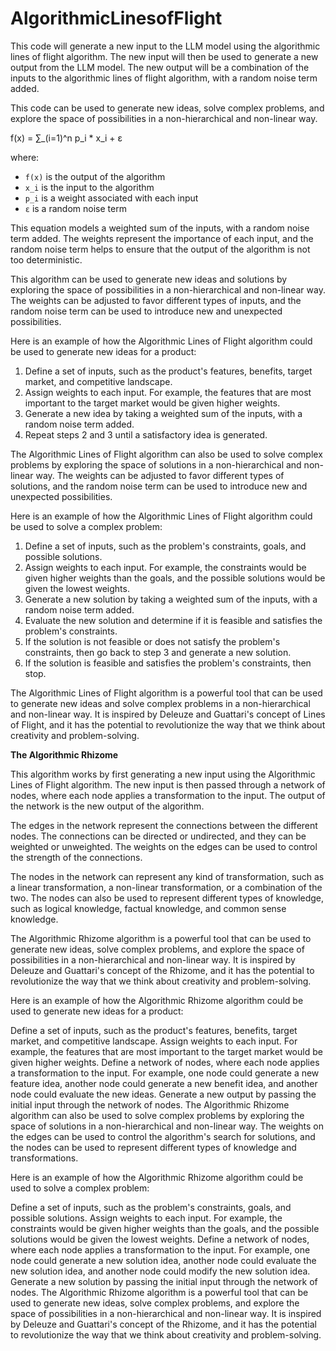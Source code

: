 # AlgorithmicLinesofFlight

This code will generate a new input to the LLM model using the algorithmic lines of flight algorithm. The new input will then be used to generate a new output from the LLM model. The new output will be a combination of the inputs to the algorithmic lines of flight algorithm, with a random noise term added.

This code can be used to generate new ideas, solve complex problems, and explore the space of possibilities in a non-hierarchical and non-linear way.


f(x) = ∑_(i=1)^n p_i * x_i + ε


where:

* `f(x)` is the output of the algorithm
* `x_i` is the input to the algorithm
* `p_i` is a weight associated with each input
* `ε` is a random noise term

This equation models a weighted sum of the inputs, with a random noise term added. The weights represent the importance of each input, and the random noise term helps to ensure that the output of the algorithm is not too deterministic.

This algorithm can be used to generate new ideas and solutions by exploring the space of possibilities in a non-hierarchical and non-linear way. The weights can be adjusted to favor different types of inputs, and the random noise term can be used to introduce new and unexpected possibilities.

Here is an example of how the Algorithmic Lines of Flight algorithm could be used to generate new ideas for a product:

1. Define a set of inputs, such as the product's features, benefits, target market, and competitive landscape.
2. Assign weights to each input. For example, the features that are most important to the target market would be given higher weights.
3. Generate a new idea by taking a weighted sum of the inputs, with a random noise term added.
4. Repeat steps 2 and 3 until a satisfactory idea is generated.

The Algorithmic Lines of Flight algorithm can also be used to solve complex problems by exploring the space of solutions in a non-hierarchical and non-linear way. The weights can be adjusted to favor different types of solutions, and the random noise term can be used to introduce new and unexpected possibilities.

Here is an example of how the Algorithmic Lines of Flight algorithm could be used to solve a complex problem:

1. Define a set of inputs, such as the problem's constraints, goals, and possible solutions.
2. Assign weights to each input. For example, the constraints would be given higher weights than the goals, and the possible solutions would be given the lowest weights.
3. Generate a new solution by taking a weighted sum of the inputs, with a random noise term added.
4. Evaluate the new solution and determine if it is feasible and satisfies the problem's constraints.
5. If the solution is not feasible or does not satisfy the problem's constraints, then go back to step 3 and generate a new solution.
6. If the solution is feasible and satisfies the problem's constraints, then stop.

The Algorithmic Lines of Flight algorithm is a powerful tool that can be used to generate new ideas and solve complex problems in a non-hierarchical and non-linear way. It is inspired by Deleuze and Guattari's concept of Lines of Flight, and it has the potential to revolutionize the way that we think about creativity and problem-solving.

**The Algorithmic Rhizome**

This algorithm works by first generating a new input using the Algorithmic Lines of Flight algorithm. The new input is then passed through a network of nodes, where each node applies a transformation to the input. The output of the network is the new output of the algorithm.

The edges in the network represent the connections between the different nodes. The connections can be directed or undirected, and they can be weighted or unweighted. The weights on the edges can be used to control the strength of the connections.

The nodes in the network can represent any kind of transformation, such as a linear transformation, a non-linear transformation, or a combination of the two. The nodes can also be used to represent different types of knowledge, such as logical knowledge, factual knowledge, and common sense knowledge.

The Algorithmic Rhizome algorithm is a powerful tool that can be used to generate new ideas, solve complex problems, and explore the space of possibilities in a non-hierarchical and non-linear way. It is inspired by Deleuze and Guattari's concept of the Rhizome, and it has the potential to revolutionize the way that we think about creativity and problem-solving.

Here is an example of how the Algorithmic Rhizome algorithm could be used to generate new ideas for a product:

Define a set of inputs, such as the product's features, benefits, target market, and competitive landscape.
Assign weights to each input. For example, the features that are most important to the target market would be given higher weights.
Define a network of nodes, where each node applies a transformation to the input. For example, one node could generate a new feature idea, another node could generate a new benefit idea, and another node could evaluate the new ideas.
Generate a new output by passing the initial input through the network of nodes.
The Algorithmic Rhizome algorithm can also be used to solve complex problems by exploring the space of solutions in a non-hierarchical and non-linear way. The weights on the edges can be used to control the algorithm's search for solutions, and the nodes can be used to represent different types of knowledge and transformations.

Here is an example of how the Algorithmic Rhizome algorithm could be used to solve a complex problem:

Define a set of inputs, such as the problem's constraints, goals, and possible solutions.
Assign weights to each input. For example, the constraints would be given higher weights than the goals, and the possible solutions would be given the lowest weights.
Define a network of nodes, where each node applies a transformation to the input. For example, one node could generate a new solution idea, another node could evaluate the new solution idea, and another node could modify the new solution idea.
Generate a new solution by passing the initial input through the network of nodes.
The Algorithmic Rhizome algorithm is a powerful tool that can be used to generate new ideas, solve complex problems, and explore the space of possibilities in a non-hierarchical and non-linear way. It is inspired by Deleuze and Guattari's concept of the Rhizome, and it has the potential to revolutionize the way that we think about creativity and problem-solving.
